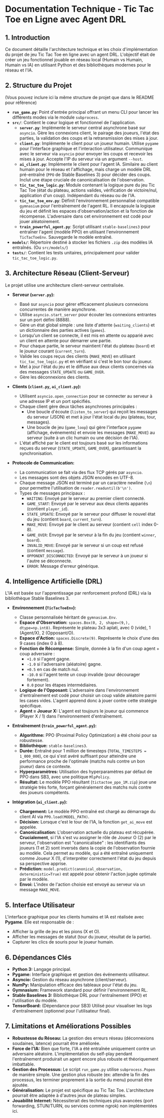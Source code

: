 # Documentation Technique - Tic Tac Toe en Ligne avec Agent DRL

## 1. Introduction

Ce document détaille l'architecture technique et les choix d'implémentation du projet de jeu Tic Tac Toe en ligne avec un agent DRL. L'objectif était de créer un jeu fonctionnel jouable en réseau local (Humain vs Humain, Humain vs IA) en utilisant Python et des bibliothèques modernes pour le réseau et l'IA.

## 2. Structure du Projet

(Vous pouvez inclure ici la même structure de projet que dans le README pour référence)

*   **`run_game.py`**: Point d'entrée principal offrant un menu CLI pour lancer les différents modes via le module `subprocess`.
*   **`src/`**: Contient le cœur logique et fonctionnel de l'application.
    *   **`server.py`**: Implémente le serveur central asynchrone basé sur `asyncio`. Gère les connexions client, le pairage des joueurs, l'état des parties, la validation des coups et la retransmission des mises à jour.
    *   **`client.py`**: Implémente le client pour un joueur humain. Utilise `pygame` pour l'interface graphique et l'interaction utilisateur. Communique avec le serveur via `asyncio` pour envoyer les coups et recevoir les mises à jour. Accepte l'IP du serveur via un argument `--host`.
    *   **`ai_client.py`**: Implémente le client pour l'agent IA. Similaire au client humain pour le réseau et l'affichage, mais charge un modèle DRL pré-entraîné (`PPO` de Stable Baselines 3) pour décider des coups. Inclut une étape cruciale de canonicalisation de l'observation.
    *   **`tic_tac_toe_logic.py`**: Module contenant la logique pure du jeu Tic Tac Toe (état du plateau, actions valides, vérification de victoire/nul, application d'un coup). Indépendant du réseau ou de l'IA.
    *   **`tic_tac_toe_env.py`**: Définit l'environnement personnalisé compatible `gymnasium` pour l'entraînement de l'agent RL. Il encapsule la logique du jeu et définit les espaces d'observation/action et la fonction de récompense. L'adversaire dans cet environnement est codé pour jouer aléatoirement.
    *   **`train_powerful_agent.py`**: Script utilisant `stable-baselines3` pour entraîner l'agent (modèle PPO) en utilisant l'environnement `TicTacToeEnv`. Sauvegarde le modèle entraîné.
*   **`models/`**: Répertoire destiné à stocker les fichiers `.zip` des modèles IA entraînés. (Ou `src/models/`)
*   **`tests/`**: Contient les tests unitaires, principalement pour valider `tic_tac_toe_logic.py`.

## 3. Architecture Réseau (Client-Serveur)

Le projet utilise une architecture client-serveur centralisée.

*   **Serveur (`server.py`):**
    *   Basé sur `asyncio` pour gérer efficacement plusieurs connexions concurrentes de manière asynchrone.
    *   Utilise `asyncio.start_server` pour écouter les connexions entrantes sur un port défini (8888).
    *   Gère un état global simple : une liste d'attente (`waiting_clients`) et un dictionnaire des parties actives (`games`).
    *   Lorsqu'un client se connecte, il est mis en attente ou apparié avec un client en attente pour démarrer une partie.
    *   Pour chaque partie, le serveur maintient l'état du plateau (`board`) et le joueur courant (`current_turn`).
    *   Valide les coups reçus des clients (`MAKE_MOVE`) en utilisant `tic_tac_toe_logic.py` et en vérifiant si c'est le bon tour du joueur.
    *   Met à jour l'état du jeu et le diffuse aux deux clients concernés via des messages `STATE_UPDATE` ou `GAME_OVER`.
    *   Gère les déconnexions des clients.

*   **Clients (`client.py`, `ai_client.py`):**
    *   Utilisent `asyncio.open_connection` pour se connecter au serveur à une adresse IP et un port spécifiés.
    *   Chaque client gère deux tâches asynchrones principales :
        *   Une boucle d'écoute (`listen_to_server`) qui reçoit les messages du serveur (JSON) et met à jour l'état local du jeu (plateau, tour, messages).
        *   Une boucle de jeu (`game_loop`) qui gère l'interface `pygame` (affichage, événements) et envoie les messages (`MAKE_MOVE`) au serveur (suite à un clic humain ou une décision de l'IA).
    *   L'état affiché par le client est toujours basé sur les informations reçues du serveur (`STATE_UPDATE`, `GAME_OVER`), garantissant la synchronisation.

*   **Protocole de Communication:**
    *   La communication se fait via des flux TCP gérés par `asyncio`.
    *   Les messages sont des objets JSON encodés en UTF-8.
    *   Chaque message JSON est terminé par un caractère newline (`\n`) pour permettre l'utilisation de `reader.readuntil(b'\n')`.
    *   Types de messages principaux :
        *   `WAITING`: Envoyé par le serveur au premier client connecté.
        *   `GAME_START`: Envoyé par le serveur aux deux clients appariés (contient `player_id`).
        *   `STATE_UPDATE`: Envoyé par le serveur pour diffuser le nouvel état du jeu (contient `board`, `current_turn`).
        *   `MAKE_MOVE`: Envoyé par le client au serveur (contient `cell` index 0-8).
        *   `GAME_OVER`: Envoyé par le serveur à la fin du jeu (contient `winner`, `board`).
        *   `INVALID_MOVE`: Envoyé par le serveur si un coup est refusé (contient `message`).
        *   `OPPONENT_DISCONNECTED`: Envoyé par le serveur à un joueur si l'autre se déconnecte.
        *   `ERROR`: Message d'erreur générique.

## 4. Intelligence Artificielle (DRL)

L'IA est basée sur l'apprentissage par renforcement profond (DRL) via la bibliothèque Stable Baselines 3.

*   **Environnement (`TicTacToeEnv`):**
    *   Classe personnalisée héritant de `gymnasium.Env`.
    *   **Espace d'Observation:** `spaces.Box(0, 2, shape=(9,), dtype=np.int8)`. Représente le plateau 3x3 aplati, avec 0 (vide), 1 (Agent/X), 2 (Opposant/O).
    *   **Espace d'Action:** `spaces.Discrete(9)`. Représente le choix d'une des 9 cases (index 0 à 8).
    *   **Fonction de Récompense:** Simple, donnée à la fin d'un coup agent + coup adversaire :
        *   `+1.0` si l'agent gagne.
        *   `-1.0` si l'adversaire (aléatoire) gagne.
        *   `+0.5` en cas de match nul.
        *   `-10.0` si l'agent tente un coup invalide (pour décourager fortement).
        *   `0.0` pour les étapes intermédiaires.
    *   **Logique de l'Opposant:** L'adversaire dans l'environnement d'entraînement est codé pour choisir un coup valide aléatoire parmi les cases vides. L'agent apprend donc à jouer contre cette stratégie spécifique.
    *   **Agent = Joueur X:** L'agent est toujours le joueur qui commence (Player X / 1) dans l'environnement d'entraînement.

*   **Entraînement (`train_powerful_agent.py`):**
    *   **Algorithme:** PPO (Proximal Policy Optimization) a été choisi pour sa robustesse.
    *   **Bibliothèque:** `stable-baselines3`.
    *   **Durée:** Entraîné pour 1 million de timesteps (`TOTAL_TIMESTEPS = 1_000_000`), ce qui s'est avéré suffisant pour atteindre une performance proche de l'optimale (matchs nuls contre un bon joueur) dans ce contexte.
    *   **Hyperparamètres:** Utilisation des hyperparamètres par défaut de PPO dans SB3, avec une politique `MlpPolicy`.
    *   **Résultat:** Le modèle PPO résultant (`tictactoe_ppo_1M.zip`) joue une stratégie très forte, forçant généralement des matchs nuls contre des joueurs compétents.

*   **Intégration (`ai_client.py`):**
    *   **Chargement:** Le modèle PPO entraîné est chargé au démarrage du client AI via `PPO.load(MODEL_PATH)`.
    *   **Décision:** Lorsque c'est le tour de l'IA, la fonction `get_ai_move` est appelée.
    *   **Canonicalisation:** L'observation actuelle du plateau est récupérée. **Crucialement**, si l'IA s'est vu assigner le rôle de Joueur O (2) par le serveur, l'observation est "canonicalisée" : les identifiants des joueurs (1 et 2) sont inversés dans la copie de l'observation fournie au modèle. Cela permet au modèle, qui a été entraîné uniquement comme Joueur X (1), d'interpréter correctement l'état du jeu depuis sa perspective apprise.
    *   **Prédiction:** `model.predict(canonical_observation, deterministic=True)` est appelé pour obtenir l'action jugée optimale par le modèle.
    *   **Envoi:** L'index de l'action choisie est envoyé au serveur via un message `MAKE_MOVE`.

## 5. Interface Utilisateur

L'interface graphique pour les clients humains et IA est réalisée avec **Pygame**. Elle est responsable de :
*   Afficher la grille de jeu et les pions (X et O).
*   Afficher les messages de statut (tour du joueur, résultat de la partie).
*   Capturer les clics de souris pour le joueur humain.

## 6. Dépendances Clés

*   **Python 3:** Langage principal.
*   **Pygame:** Interface graphique et gestion des événements utilisateur.
*   **Asyncio:** Gestion du réseau asynchrone (client/serveur).
*   **NumPy:** Manipulation efficace des tableaux pour l'état du jeu.
*   **Gymnasium:** Framework standard pour définir l'environnement RL.
*   **Stable Baselines 3:** Bibliothèque DRL pour l'entraînement (PPO) et l'utilisation du modèle.
*   **TensorBoard:** (Dépendance pour SB3) Utilisé pour visualiser les logs d'entraînement (optionnel pour l'utilisateur final).

## 7. Limitations et Améliorations Possibles

*   **Robustesse du Réseau:** La gestion des erreurs réseau (déconnexions soudaines, latence) pourrait être améliorée.
*   **Force de l'IA:** Bien que forte, l'IA a été entraînée uniquement contre un adversaire aléatoire. L'implémentation du self-play pendant l'entraînement produirait un agent encore plus robuste et théoriquement imbattable.
*   **Gestion des Processus:** Le script `run_game.py` utilise `subprocess.Popen` de manière simple. Une gestion plus robuste (ex: attendre la fin des processus, les terminer proprement à la sortie du menu) pourrait être ajoutée.
*   **Généralisation:** Le projet est spécifique au Tic Tac Toe. L'architecture pourrait être adaptée à d'autres jeux de plateau simples.
*   **Jouabilité Internet:** Nécessiterait des techniques plus avancées (port forwarding, STUN/TURN, ou services comme ngrok) non implémentées ici.